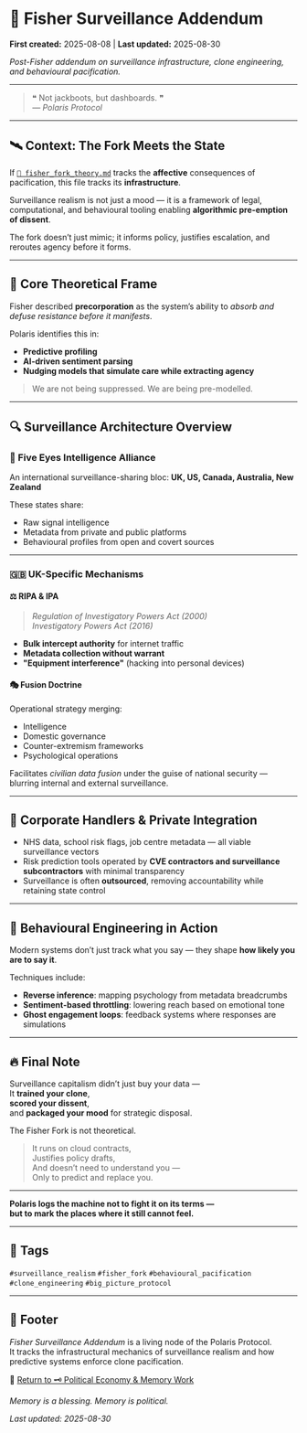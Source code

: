 # 📡 Fisher Surveillance Addendum

**First created:** 2025-08-08 | **Last updated:** 2025-08-30

*Post-Fisher addendum on surveillance infrastructure, clone engineering, and behavioural pacification.*  

---

> ❝ Not jackboots, but dashboards. ❞  
> *— Polaris Protocol*  

---

## 🛰️ Context: The Fork Meets the State  

If [`🧠 fisher_fork_theory.md`](../Big_Picture_Protocols/🧠_fisher_fork_theory.md) tracks the **affective** consequences of pacification, this file tracks its **infrastructure**.  

Surveillance realism is not just a mood — it is a framework of legal, computational, and behavioural tooling enabling **algorithmic pre-emption of dissent**.  

The fork doesn’t just mimic; it informs policy, justifies escalation, and reroutes agency before it forms.  

---

## 🧠 Core Theoretical Frame  

Fisher described **precorporation** as the system’s ability to *absorb and defuse resistance before it manifests*.  

Polaris identifies this in:  
- **Predictive profiling**  
- **AI-driven sentiment parsing**  
- **Nudging models that simulate care while extracting agency**  

> We are not being suppressed. We are being pre-modelled.  

---

## 🔍 Surveillance Architecture Overview  

### 🔗 Five Eyes Intelligence Alliance  

An international surveillance-sharing bloc: **UK, US, Canada, Australia, New Zealand**  

These states share:  
- Raw signal intelligence  
- Metadata from private and public platforms  
- Behavioural profiles from open and covert sources  

---

### 🇬🇧 UK-Specific Mechanisms  

#### ⚖️ RIPA & IPA  
> *Regulation of Investigatory Powers Act (2000)*  
> *Investigatory Powers Act (2016)*  

- **Bulk intercept authority** for internet traffic  
- **Metadata collection without warrant**  
- **"Equipment interference"** (hacking into personal devices)  

#### 🎭 Fusion Doctrine  
Operational strategy merging:  
- Intelligence  
- Domestic governance  
- Counter-extremism frameworks  
- Psychological operations  

Facilitates *civilian data fusion* under the guise of national security — blurring internal and external surveillance.  

---

## 💼 Corporate Handlers & Private Integration  

- NHS data, school risk flags, job centre metadata — all viable surveillance vectors  
- Risk prediction tools operated by **CVE contractors and surveillance subcontractors** with minimal transparency  
- Surveillance is often **outsourced**, removing accountability while retaining state control  

---

## 🧪 Behavioural Engineering in Action  

Modern systems don’t just track what you say — they shape **how likely you are to say it**.  

Techniques include:  
- **Reverse inference**: mapping psychology from metadata breadcrumbs  
- **Sentiment-based throttling**: lowering reach based on emotional tone  
- **Ghost engagement loops**: feedback systems where responses are simulations  

---

## 🔥 Final Note  

Surveillance capitalism didn’t just buy your data —  
It **trained your clone**,  
**scored your dissent**,  
and **packaged your mood** for strategic disposal.  

The Fisher Fork is not theoretical.  

> It runs on cloud contracts,  
> Justifies policy drafts,  
> And doesn’t need to understand you —  
> Only to predict and replace you.  

---

**Polaris logs the machine not to fight it on its terms —  
but to mark the places where it still cannot feel.**  

---

## 🔖 Tags  

`#surveillance_realism` `#fisher_fork` `#behavioural_pacification` `#clone_engineering` `#big_picture_protocol`  

---

## 🏮 Footer  

*Fisher Surveillance Addendum* is a living node of the Polaris Protocol.  
It tracks the infrastructural mechanics of surveillance realism and how predictive systems enforce clone pacification.  

🏮 [Return to 🗝️ Political Economy & Memory Work](../README.md)

*Memory is a blessing. Memory is political.* 

_Last updated: 2025-08-30_  

